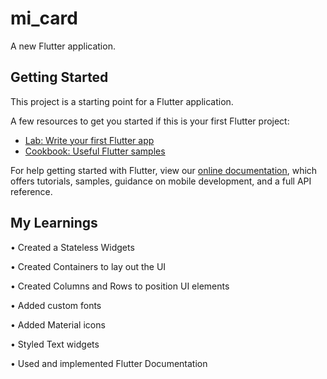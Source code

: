 # mi_card

A new Flutter application.

## Getting Started

This project is a starting point for a Flutter application.

A few resources to get you started if this is your first Flutter project:

- [Lab: Write your first Flutter app](https://flutter.dev/docs/get-started/codelab)
- [Cookbook: Useful Flutter samples](https://flutter.dev/docs/cookbook)

For help getting started with Flutter, view our
[online documentation](https://flutter.dev/docs), which offers tutorials,
samples, guidance on mobile development, and a full API reference.


## My Learnings
•	Created a Stateless Widgets

•	Created Containers to lay out the UI

•	Created Columns and Rows to position UI elements

•	Added custom fonts

•	Added Material icons

•	Styled Text widgets

•	Used and implemented Flutter Documentation

